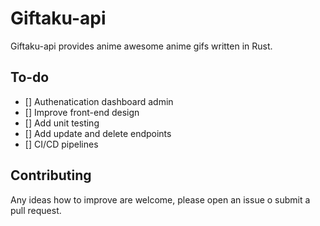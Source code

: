 # Giftaku-api
Giftaku-api provides anime awesome anime gifs written in Rust.

## To-do
 - [] Authenatication dashboard admin
 - [] Improve front-end design
 - [] Add unit testing
 - [] Add update and delete endpoints 
 - [] CI/CD pipelines

## Contributing
Any ideas how to improve are welcome, please open an issue o submit a pull request.
